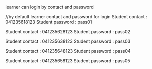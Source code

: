 learner can login by contact and password

//by default learner contact and password for login
Student contact : 041235618123
Student password : pass01

Student contact : 041235628123
Student password : pass02

Student contact : 041235638123
Student password : pass03

Student contact : 041235648123
Student password : pass04

Student contact : 041235658123
Student password : pass05

